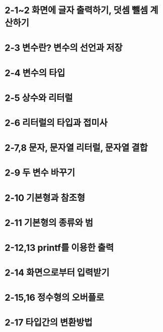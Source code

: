 # 2-1~2 화면에 글자 출력하기, 덧셈 뺄셈 계산하기
# 2-3 변수란? 변수의 선언과 저장
# 2-4 변수의 타입
# 2-5 상수와 리터럴
# 2-6 리터럴의 타입과 접미사
# 2-7,8 문자, 문자열 리터럴, 문자열 결합
# 2-9 두 변수 바꾸기
# 2-10 기본형과 참조형
# 2-11 기본형의 종류와 범
# 2-12,13 printf를 이용한 출력
# 2-14 화면으로부터 입력받기
# 2-15,16 정수형의 오버플로
# 2-17 타입간의 변환방법
